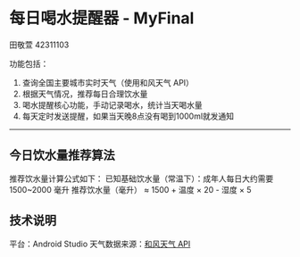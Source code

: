# 每日喝水提醒器 - MyFinal

田敬萱 42311103


功能包括：
1. 查询全国主要城市实时天气（使用和风天气 API） 
2. 根据天气情况，推荐每日合理饮水量
3. 喝水提醒核心功能，手动记录喝水，统计当天喝水量
4. 每天定时发送提醒，如果当天晚8点没有喝到1000ml就发通知

---

## 今日饮水量推荐算法

推荐饮水量计算公式如下：
已知基础饮水量（常温下）：成年人每日大约需要 1500~2000 毫升
推荐饮水量（毫升） ≈ 1500 + 温度 × 20 - 湿度 × 5

## 技术说明

平台：Android Studio
天气数据来源：[和风天气 API](https://dev.qweather.com/)
